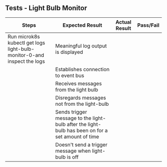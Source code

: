 ## Tests - Light Bulb Monitor

Steps | Expected Result | Actual Result | Pass/Fail |
| --- | --------------- | ------------- | ----------|
| Run microk8s kubectl get logs light-bulb-monitor-0-and inspect the logs| Meaningful log output is displayed   |    |
| | Establishes connection to event bus |     |
| | Receives messages from the light bulb |     |
| | Disregards messages not from the light-bulb |     |
| | Sends trigger message to the light-bulb after the light-bulb has been on for a set amount of time |     |
| | Doesn't send a trigger message when light-bulb is off |     
  

